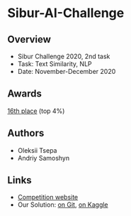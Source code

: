 # Sibur-AI-Challenge

## Overview

* Sibur Challenge 2020, 2nd task
* Task: Text Similarity, NLP
* Date: November-December 2020

## Awards

[16th place](https://sibur.ai-community.com/competitions/4/tasks/12/rating) (top 4%)

## Authors
* Oleksii Tsepa
* Andriy Samoshyn

## Links
* [Competition website](https://sibur.ai-community.com/competitions/4)
* Our Solution: [on Git](sibur-ai-16th-place-solution.ipynb), [on Kaggle](https://www.kaggle.com/imgremlin/sibur-ai-16th-place-solution)
